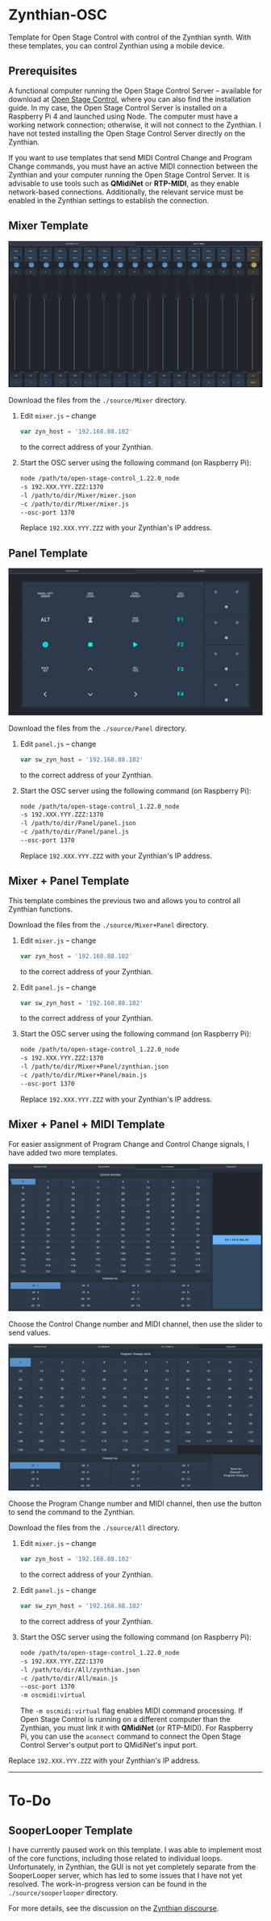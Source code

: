 # Zynthian-OSC  
Template for Open Stage Control with control of the Zynthian synth. With these templates, you can control Zynthian using a mobile device.

## Prerequisites  

A functional computer running the Open Stage Control Server – available for download at [Open Stage Control](https://openstagecontrol.ammd.net/download/), where you can also find the installation guide. In my case, the Open Stage Control Server is installed on a Raspberry Pi 4 and launched using Node. The computer must have a working network connection; otherwise, it will not connect to the Zynthian. I have not tested installing the Open Stage Control Server directly on the Zynthian.

If you want to use templates that send MIDI Control Change and Program Change commands, you must have an active MIDI connection between the Zynthian and your computer running the Open Stage Control Server. It is advisable to use tools such as **QMidiNet** or **RTP-MIDI**, as they enable network-based connections. Additionally, the relevant service must be enabled in the Zynthian settings to establish the connection.

## Mixer Template  

![Mixer](doc/img/pic-1.png)  

Download the files from the `./source/Mixer` directory.

1. Edit `mixer.js` – change  
   ```js
   var zyn_host = '192.168.88.102'
   ```
   to the correct address of your Zynthian.
2. Start the OSC server using the following command (on Raspberry Pi):

   ```sh
   node /path/to/open-stage-control_1.22.0_node 
   -s 192.XXX.YYY.ZZZ:1370
   -l /path/to/dir/Mixer/mixer.json
   -c /path/to/dir/Mixer/mixer.js
   --osc-port 1370
   ```
   
   Replace `192.XXX.YYY.ZZZ` with your Zynthian's IP address.

## Panel Template  

![Panel](doc/img/pic-2.png)  

Download the files from the `./source/Panel` directory.

1. Edit `panel.js` – change  
   ```js
   var sw_zyn_host = '192.168.88.102'
   ```
   to the correct address of your Zynthian.
2. Start the OSC server using the following command (on Raspberry Pi):

   ```sh
   node /path/to/open-stage-control_1.22.0_node 
   -s 192.XXX.YYY.ZZZ:1370
   -l /path/to/dir/Panel/panel.json
   -c /path/to/dir/Panel/panel.js
   --osc-port 1370
   ```

   Replace `192.XXX.YYY.ZZZ` with your Zynthian's IP address.

## Mixer + Panel Template  

This template combines the previous two and allows you to control all Zynthian functions.

Download the files from the `./source/Mixer+Panel` directory.

1. Edit `mixer.js` – change  
   ```js
   var zyn_host = '192.168.88.102'
   ```
   to the correct address of your Zynthian.
2. Edit `panel.js` – change  
   ```js
   var sw_zyn_host = '192.168.88.102'
   ```
   to the correct address of your Zynthian.
3. Start the OSC server using the following command (on Raspberry Pi):

   ```sh
   node /path/to/open-stage-control_1.22.0_node 
   -s 192.XXX.YYY.ZZZ:1370
   -l /path/to/dir/Mixer+Panel/zynthian.json
   -c /path/to/dir/Mixer+Panel/main.js
   --osc-port 1370
   ```

   Replace `192.XXX.YYY.ZZZ` with your Zynthian's IP address.

## Mixer + Panel + MIDI Template  

For easier assignment of Program Change and Control Change signals, I have added two more templates.

![Control Change](doc/img/pic-3.png)  

Choose the Control Change number and MIDI channel, then use the slider to send values.

![Program Change](doc/img/pic-4.png)  

Choose the Program Change number and MIDI channel, then use the button to send the command to the Zynthian.

Download the files from the `./source/All` directory.

1. Edit `mixer.js` – change  
   ```js
   var zyn_host = '192.168.88.102'
   ```
   to the correct address of your Zynthian.
2. Edit `panel.js` – change  
   ```js
   var sw_zyn_host = '192.168.88.102'
   ```
   to the correct address of your Zynthian.
3. Start the OSC server using the following command (on Raspberry Pi):

   ```sh
   node /path/to/open-stage-control_1.22.0_node 
   -s 192.XXX.YYY.ZZZ:1370
   -l /path/to/dir/All/zynthian.json
   -c /path/to/dir/All/main.js
   --osc-port 1370
   -m oscmidi:virtual 
   ```

   The `-m oscmidi:virtual` flag enables MIDI command processing. If Open Stage Control is running on a different computer than the Zynthian, you must link it with **QMidiNet** (or RTP-MIDI). For Raspberry Pi, you can use the `aconnect` command to connect the Open Stage Control Server's output port to QMidiNet's input port.

Replace `192.XXX.YYY.ZZZ` with your Zynthian's IP address.

---

# To-Do  

## SooperLooper Template  

I have currently paused work on this template. I was able to implement most of the core functions, including those related to individual loops. Unfortunately, in Zynthian, the GUI is not yet completely separate from the SooperLooper server, which has led to some issues that I have not yet resolved. The work-in-progress version can be found in the `./source/sooperlooper` directory.

For more details, see the discussion on the [Zynthian discourse](https://discourse.zynthian.org/t/zynthian-osc-cuia-over-open-stage-control-template/7217).
